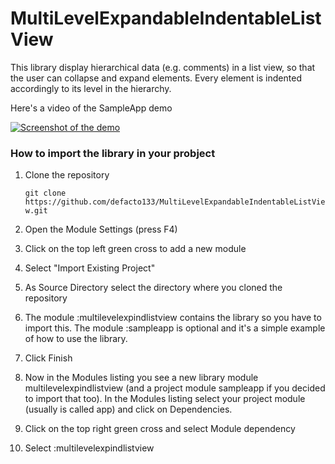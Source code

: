 # MultiLevelExpandableIndentableListView

This library display hierarchical data (e.g. comments) in a list view, so that the user can collapse and expand elements. Every element is indented accordingly to its level in the hierarchy.

Here's a video of the SampleApp demo

[![Screenshot of the demo](http://img.youtube.com/vi/dweRJ4Ukb0Q/0.jpg)](http://www.youtube.com/watch?v=dweRJ4Ukb0Q)

### How to import the library in your probject

1. Clone the repository

   `git clone https://github.com/defacto133/MultiLevelExpandableIndentableListView.git`

2. Open the Module Settings (press F4)
3. Click on the top left green cross to add a new module
4. Select "Import Existing Project"
5. As Source Directory select the directory where you cloned the repository
6. The module :multilevelexpindlistview contains the library so you have to import this. The module :sampleapp is optional and it's a simple example of how to use the library.
7. Click Finish
8. Now in the Modules listing you see a new library module multilevelexpindlistview (and a project module sampleapp if you decided to import that too). In the Modules listing select your project module (usually is called app) and click on Dependencies.
9. Click on the top right green cross and select Module dependency
10. Select :multilevelexpindlistview 
